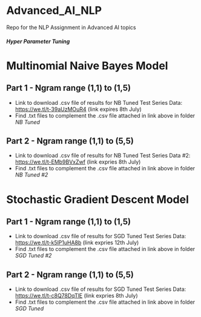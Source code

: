# Advanced_AI_NLP
Repo for the NLP Assignment in Advanced AI topics

##### Hyper Parameter Tuning ######

# Multinomial Naive Bayes Model #

## Part 1 - Ngram range (1,1) to (1,5) ##

- Link to download .csv file of results for NB Tuned Test Series Data: https://we.tl/t-39aUzMOuR4 (link expires 8th July)
- Find .txt files to complement the .csv file attached in link above in folder _NB Tuned_

## Part 2 - Ngram range (1,1) to (5,5) ##

- Link to download .csv file of results for NB Tuned Test Series Data #2: https://we.tl/t-EMb9BVxZwf (link expries 8th July)
- Find .txt files to complement the .csv file attached in link above in folder _NB Tuned #2_

# Stochastic Gradient Descent Model #

## Part 1 - Ngram range (1,1) to (1,5) ##

- Link to download .csv file of results for SGD Tuned Test Series Data: https://we.tl/t-k5lP1uHA8b (link expries 12th July)
- Find .txt files to complement the .csv file attached in link above in folder _SGD Tuned #2_

## Part 2 - Ngram range (1,1) to (5,5) ##

- Link to download .csv file of results for SGD Tuned Test Series Data: https://we.tl/t-c8Q78DqTlE (link expries 8th July)
- Find .txt files to complement the .csv file attached in link above in folder _SGD Tuned_
